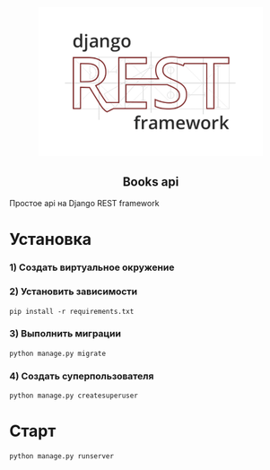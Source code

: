 <p align="center">
    <a href="http://olegrem1zoff.pythonanywhere.com/" target="_blank" rel="noopener noreferrer">
        <img width="400px" src="logo.png" title="e-shop">
    </a>
</p>

<h2 align="center">Books api</h2>




Простое api на Django REST framework


# Установка

### 1) Создать виртуальное окружение

### 2) Установить зависимости

    pip install -r requirements.txt

### 3) Выполнить миграции

    python manage.py migrate    

### 4) Создать суперпользователя

    python manage.py createsuperuser

# Старт

    python manage.py runserver

